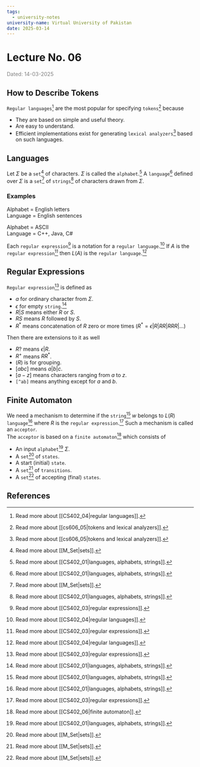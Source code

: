 ```yaml
---
tags:
  - university-notes
university-name: Virtual University of Pakistan
date: 2025-03-14
---
```


# Lecture No. 06

<span style="color: gray;">Dated: 14-03-2025</span>

## How to Describe Tokens

`Regular languages`[^1] are the most popular for specifying `tokens`[^2] because

- They are based on simple and useful theory.
- Are easy to understand.
- Efficient implementations exist for generating `lexical analyzers`[^2] based on such languages.

## Languages

Let $\Sigma$ be a `set`[^3] of characters. $\Sigma$ is called the `alphabet`.[^4] A `language`[^4] defined over $\Sigma$ is a `set`[^3] of `strings`[^4] of characters drawn from $\Sigma$.

### Examples

Alphabet = English letters  
Language = English sentences

Alphabet = ASCII  
Language = C++, Java, C#

Each `regular expression`[^5] is a notation for a `regular language`.[^1] If $A$ is the `regular expression`[^5] then $L(A)$ is the `regular language`.[^1]

## Regular Expressions

`Regular expression`[^5] is defined as

- $a$ for ordinary character from $\Sigma$.
- $\epsilon$ for empty `string`.[^4]
- $R | S$ means either $R$ or $S$.
- $RS$ means $R$ followed by $S$.
- $R^*$ means concatenation of $R$ zero or more times ($R^* = \epsilon | R | RR | RRR | …$)

Then there are extensions to it as well

- $R?$ means $\epsilon | R$.
- $R^+$ means $RR^*$.
- $(R)$ is for grouping.
- $[abc]$ means $a | b | c$.
- $[a-z]$ means characters ranging from $a$ to $z$.
- `[^ab]` means anything except for $a$ and $b$.

## Finite Automaton

We need a mechanism to determine if the `string`[^4] $w$ belongs to $L(R)$ `language`[^4] where $R$ is the `regular expression`.[^5] Such a mechanism is called an `acceptor`.  
The `acceptor` is based on a `finite automaton`[^6] which consists of

- An input `alphabet`[^4] $\Sigma$.
- A `set`[^3] of `states`.
- A start (initial) `state`.
- A `set`[^3] of `transitions`.
- A `set`[^3] of accepting (final) `states`.

## References

[^1]: Read more about [[CS402_04|regular languages]].
[^2]: Read more about [[cs606_05|tokens and lexical analyzers]].
[^3]: Read more about [[M_Set|sets]].
[^4]: Read more about [[CS402_01|languages, alphabets, strings]].
[^5]: Read more about [[CS402_03|regular expressions]].
[^6]: Read more about [[CS402_06|finite automaton]].
